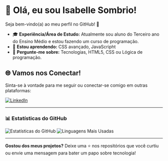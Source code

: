 # 👋 Olá, eu sou Isabelle Sombrio!

Seja bem-vindo(a) ao meu perfil no GitHub! 🌟

- 🎓 **Experiência/Área de Estudo:** Atualmente sou aluno do Terceiro ano do Ensino Médio e estou fazendo um curso de programação.
- 🌱 **Estou aprendendo:** CSS avançado, JavaScripht 
- 💬 **Pergunte-me sobre:** Tecnologias, HTML5, CSS ou Lógica de programação.


## 🌐 Vamos nos Conectar!

Sinta-se à vontade para me seguir ou conectar-se comigo em outras plataformas:

[![LinkedIn](https://img.shields.io/badge/LinkedIn-blue?style=flat-square&logo=linkedin&logoColor=white)](https://www.linkedin.com/in/isabelle-sombrio/)


---

### 📊 Estatísticas do GitHub

![Estatísticas do GitHub](https://github-readme-stats.vercel.app/api?username=seu-usuario&show_icons=true&theme=dracula)
![Linguagens Mais Usadas](https://github-readme-stats.vercel.app/api/top-langs/?username=seu-usuario&layout=compact&theme=dracula)

---

**Gostou dos meus projetos?** Deixe uma ⭐ nos repositórios que você curtiu ou envie uma mensagem para bater um papo sobre tecnologia!
